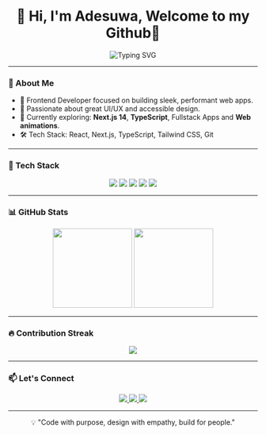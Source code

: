 <h1 align="center">👋 Hi, I'm Adesuwa, Welcome to my Github🎉</h1>

<p align="center">
  <img src="https://readme-typing-svg.demolab.com?font=Fira+Code&duration=4000&pause=1000&color=14b8a6&center=true&vCenter=true&width=500&lines=Frontend+Developer;Lover+of+Clean+UI+%2B+UX;React+%7C+Next.js+%7C+Tailwind+%7C+TypeScript;Always+learning+and+building" alt="Typing SVG" />
</p>

---

### 🚀 About Me

- 🎯 Frontend Developer focused on building sleek, performant web apps.
- 🎨 Passionate about great UI/UX and accessible design.
- 🌱 Currently exploring: **Next.js 14**, **TypeScript**, Fullstack Apps and **Web animations**.
- 🛠️ Tech Stack: React, Next.js, TypeScript, Tailwind CSS, Git

---

### 🔧 Tech Stack

<p align="center">
 <img src="https://img.shields.io/badge/React-20232A?style=for-the-badge&logo=react&logoColor=61DAFB" />
  <img src="https://img.shields.io/badge/Next.js-black?style=for-the-badge&logo=next.js&logoColor=white" />
  <img src="https://img.shields.io/badge/Tailwind-0ea5e9?style=for-the-badge&logo=tailwind-css&logoColor=white" />
  <img src="https://img.shields.io/badge/TypeScript-007ACC?style=for-the-badge&logo=typescript&logoColor=white" />
  <img src="https://img.shields.io/badge/Git-E84E31?style=for-the-badge&logo=git&logoColor=white" />
</p>


---


### 📊 GitHub Stats

<p align="center">
  <img src="https://github-readme-stats.vercel.app/api?username=daysuwaa&show_icons=true&theme=radical&hide_border=true" height="160" />
  <img src="https://github-readme-stats.vercel.app/api/top-langs/?username=daysuwaa&layout=compact&theme=radical&hide_border=true" height="160" />
</p>

---

### 🔥 Contribution Streak

<p align="center">
  <img src="https://streak-stats.demolab.com?user=daysuwaa&theme=highcontrast&hide_border=true" />
</p>


---

### 📫 Let's Connect

<p align="center">
  <a href="https://adesuwa.dev" target="_blank">
    <img src="https://img.shields.io/badge/Portfolio-14b8a6?style=for-the-badge&logo=vercel&logoColor=white" />
  </a>
  <a href="[https://linkedin.com/in/yourhandle](https://www.linkedin.com/in/adesuwa-aiwerioghene-04538b268/)" target="_blank">
    <img src="https://img.shields.io/badge/LinkedIn-blue?style=for-the-badge&logo=linkedin&logoColor=white" />
  </a>
  <a href="mailto:adesuwaaiwerioghene12@gmail.com">
    <img src="https://img.shields.io/badge/Email-EA4335?style=for-the-badge&logo=gmail&logoColor=white" />
  </a>
</p>


---

<p align="center">💡 "Code with purpose, design with empathy, build for people." </p>
